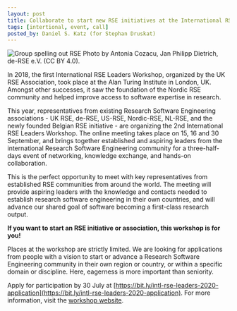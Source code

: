 ```yaml
---
layout: post
title: Collaborate to start new RSE initiatives at the International RSE Leaders workshop!
tags: [intertional, event, call]
posted_by: Daniel S. Katz (for Stephan Druskat)
---
```


![Group spelling out RSE](https://research-software.org/img/derse.png)
Photo by Antonia Cozacu, Jan Philipp Dietrich, de-RSE e.V. (CC BY 4.0).

In 2018, the first International RSE Leaders Workshop, organized by the UK RSE Association, took place at the Alan Turing Institute in London, UK.
Amongst other successes, it saw the foundation of the Nordic RSE community and helped improve access to software expertise in research.

This year, representatives from existing Research Software Engineering associations - UK RSE, de-RSE, US-RSE, Nordic-RSE, NL-RSE,
and the newly founded Belgian RSE initiative - are organizing the 2nd International RSE Leaders Workshop.
The online meeting takes place on 15, 16 and 30 September, and brings together established and aspiring leaders from the
international Research Software Engineering community for a three-half-days event of networking, knowledge exchange, and hands-on collaboration.

This is the perfect opportunity to meet with key representatives from established RSE communities from around the world.
The meeting will provide aspiring leaders with the knowledge and contacts needed to establish research software engineering
in their own countries, and will advance our shared goal of software becoming a first-class research output.

**If you want to start an RSE initiative or association, this workshop is for you!**

Places at the workshop are strictly limited. We are looking for applications from people with a vision to start or advance a Research
Software Engineering community in their own region or country, or within a specific domain or discipline. Here, eagerness is more
important than seniority.

Apply for participation by 30 July at [https://bit.ly/intl-rse-leaders-2020-application](https://bit.ly/intl-rse-leaders-2020-application).
For more information, visit the [workshop website](https://research-software.org/2020-workshop.html).
